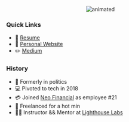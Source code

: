 <p align="center" width="100%">
   <img src="https://user-images.githubusercontent.com/38962736/180023795-6d22bbd4-4e8e-4d39-b28d-97ec2cbc98a3.gif" alt="animated" />
</p>

### Quick Links
 - :page_with_curl:	[Resume](https://github.com/connkat/Resume/blob/master/KConnolly2022.pdf) 
 - :floppy_disk:	[Personal Website](http://connkat.com)
 - :pencil2:	[Medium](https://medium.com/@connkat)

### History 
 - :crown:	Formerly in politics
 - :computer: Pivoted to tech in 2018
 - :credit_card:	 Joined [Neo Financial](http://neofinancial.com) as employee #21
 - :money_with_wings:	Freelanced for a hot min
 - :woman_teacher:	Instructor && Mentor at [Lighthouse Labs](http://lighthouselabs.ca)


